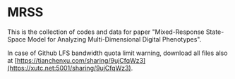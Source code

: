 # MRSS
This is the collection of codes and data for paper "Mixed-Response State-Space Model for Analyzing Multi-Dimensional Digital Phenotypes".

In case of Github LFS bandwidth quota limit warning, download all files also at [https://tianchenxu.com/sharing/9ujCfqWz3](https://xutc.net:5001/sharing/9ujCfqWz3).
